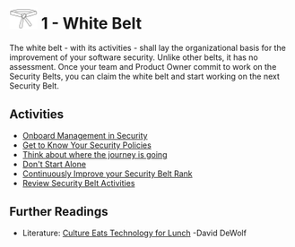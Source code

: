 # [<img src="https://raw.githubusercontent.com/AppSecure-nrw/security-belts/assets/belt-img/01_security-belt-white.svg" width="50" />](#) 1 - White Belt

The white belt - with its activities - shall lay the organizational basis for the improvement of your software security. Unlike other belts, it has no assessment. Once your team and Product Owner commit to work on the Security Belts, you can claim the white belt and start working on the next Security Belt.

## Activities

- [Onboard Management in Security](onboard-management-in-security.md)
- [Get to Know Your Security Policies](get-to-know-your-security-policies.md)
- [Think about where the journey is going](think-about-where-the-journey-is-going.md)
- [Don't Start Alone](do-not-start-alone.md)
- [Continuously Improve your Security Belt Rank](continuously-improve-your-security-belt-rank.md)
- [Review Security Belt Activities](review-security-belt-activities.md)

## Further Readings

- Literature: [Culture Eats Technology for Lunch](https://www.entrepreneur.com/article/245511) -David DeWolf
